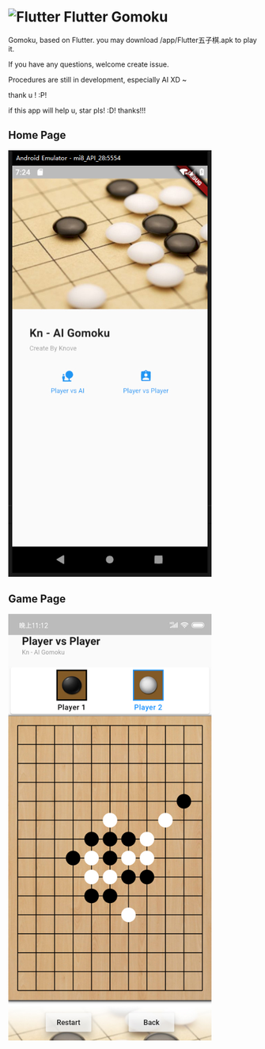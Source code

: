  # <img src="https://raw.githubusercontent.com/dart-lang/site-shared/master/src/_assets/image/flutter/icon/64.png" alt="Flutter" width="40" height="40" /> Flutter Gomoku
Gomoku,  based on Flutter. you may download /app/Flutter五子棋.apk  to play it.

If you have any questions,  welcome create issue.

Procedures are still in development, especially AI     XD ~

thank u ! :P!

if this app will help u, star pls!  :D! thanks!!!
## Home Page
<img src="https://github.com/Knove/flutter_gomoku/blob/master/images/1.jpg?raw=true" alt="index" width="411" height="860"/>

## Game Page
<img src="https://github.com/Knove/flutter_gomoku/blob/master/images/2.jpg?raw=true" alt="index" width="411" height="860"/>
